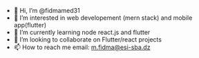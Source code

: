 - 👋 Hi, I’m @fidmamed31
- 👀 I’m interested in web developement (mern stack) and mobile app(flutter)
- 🌱 I’m currently learning node react.js and flutter
- 💞️ I’m looking to collaborate on Flutter/react projects
- 📫 How to reach me email: m.fidma@esi-sba.dz

<!---
fidmamed31/fidmamed31 is a ✨ special ✨ repository because its `README.md` (this file) appears on your GitHub profile.
You can click the Preview link to take a look at your changes.
--->
